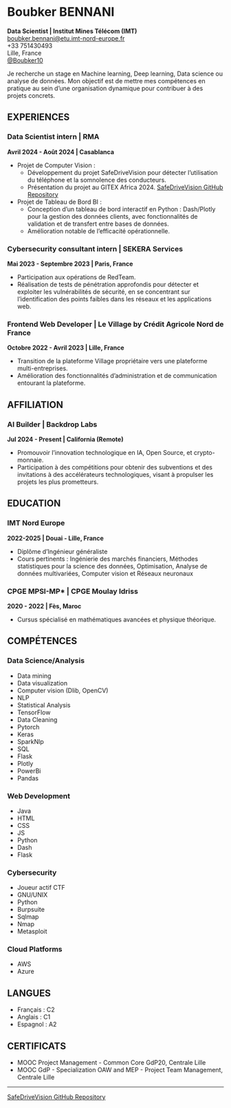 # Boubker BENNANI

**Data Scientist | Institut Mines Télécom (IMT)**  
[boubker.bennani@etu.imt-nord-europe.fr](mailto:boubker.bennani@etu.imt-nord-europe.fr)  
+33 751430493  
Lille, France  
[@Boubker10](https://github.com/Boubker10)

Je recherche un stage en Machine learning, Deep learning, Data science ou analyse de données. Mon objectif est de mettre mes compétences en pratique au sein d’une organisation dynamique pour contribuer à des projets concrets.

## EXPERIENCES

### Data Scientist intern | RMA
**Avril 2024 - Août 2024 | Casablanca**
- Projet de Computer Vision :
  - Développement du projet SafeDriveVision pour détecter l’utilisation du téléphone et la somnolence des conducteurs.
  - Présentation du projet au GITEX Africa 2024. [SafeDriveVision GitHub Repository](https://github.com/Boubker10/SafeDriveVision)
- Projet de Tableau de Bord BI :
  - Conception d’un tableau de bord interactif en Python : Dash/Plotly pour la gestion des données clients, avec fonctionnalités de validation et de transfert entre bases de données.
  - Amélioration notable de l’efficacité opérationnelle.

### Cybersecurity consultant intern | SEKERA Services
**Mai 2023 - Septembre 2023 | Paris, France**
- Participation aux opérations de RedTeam.
- Réalisation de tests de pénétration approfondis pour détecter et exploiter les vulnérabilités de sécurité, en se concentrant sur l’identification des points faibles dans les réseaux et les applications web.

### Frontend Web Developer | Le Village by Crédit Agricole Nord de France
**Octobre 2022 - Avril 2023 | Lille, France**
- Transition de la plateforme Village propriétaire vers une plateforme multi-entreprises.
- Amélioration des fonctionnalités d’administration et de communication entourant la plateforme.
## AFFILIATION

### AI Builder | Backdrop Labs
**Jul 2024 - Present | California (Remote)**
- Promouvoir l’innovation technologique en IA, Open Source, et crypto-monnaie.
- Participation à des compétitions pour obtenir des subventions et des invitations à des accélérateurs technologiques, visant à propulser les projets les plus prometteurs.

## EDUCATION

### IMT Nord Europe
**2022-2025 | Douai - Lille, France**
- Diplôme d’Ingénieur généraliste
- Cours pertinents : Ingénierie des marchés financiers, Méthodes statistiques pour la science des données, Optimisation, Analyse de données multivariées, Computer vision et Réseaux neuronaux

### CPGE MPSI-MP* | CPGE Moulay Idriss
**2020 - 2022 | Fès, Maroc**
- Cursus spécialisé en mathématiques avancées et physique théorique.

## COMPÉTENCES

### Data Science/Analysis
- Data mining
- Data visualization
- Computer vision (Dlib, OpenCV)
- NLP
- Statistical Analysis
- TensorFlow
- Data Cleaning
- Pytorch
- Keras
- SparkNlp
- SQL
- Flask
- Plotly
- PowerBi
- Pandas

### Web Development
- Java
- HTML
- CSS
- JS
- Python
- Dash
- Flask

### Cybersecurity
- Joueur actif CTF
- GNU/UNIX
- Python
- Burpsuite
- Sqlmap
- Nmap
- Metasploit

### Cloud Platforms
- AWS
- Azure

## LANGUES
- Français : C2
- Anglais : C1
- Espagnol : A2

## CERTIFICATS
- MOOC Project Management - Common Core GdP20, Centrale Lille
- MOOC GdP - Specialization OAW and MEP - Project Team Management, Centrale Lille





---

[SafeDriveVision GitHub Repository](https://github.com/Boubker10/SafeDriveVision)
